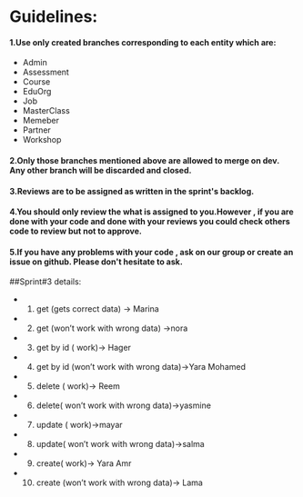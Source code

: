# Guidelines:

#### 1.Use only created branches corresponding to each entity which are:
* Admin
* Assessment
* Course
* EduOrg
* Job
* MasterClass
* Memeber
* Partner
* Workshop

#### 2.Only those branches mentioned above are allowed to merge on dev. Any other branch will be discarded and closed.
#### 3.Reviews are to be assigned as written in the sprint's backlog.
#### 4.You should only review the what is assigned to you.However , if you are done with your code and done with your reviews you could check others code to review but not to approve.
#### 5.If you have any problems with your code , ask on our group or create an issue on github. Please don't hesitate to ask.

##Sprint#3 details:
* 1. get (gets correct data) -> Marina
* 2. get  (won’t work with wrong data) ->nora
* 3. get by id ( work)-> Hager
* 4. get by id (won’t work with wrong data)->Yara Mohamed
* 5. delete ( work)-> Reem
* 6. delete( won’t work with wrong data)->yasmine
* 7. update ( work)->mayar
* 8. update( won’t work with wrong data)->salma
* 9. create( work)-> Yara Amr
* 10. create (won’t work with wrong data)-> Lama




